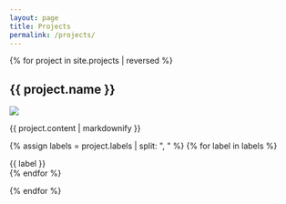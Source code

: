 ```yaml
---
layout: page
title: Projects
permalink: /projects/
---
```


{% for project in site.projects | reversed %}
<div class="post">
    <h2>{{ project.name }}</h2>
    <a href="{{ project.preview }}" class="project-preview"><img src="{{ project.preview }}" /></a>
    <div class="project-info">
        <p>{{ project.content | markdownify }}</p>
        <p style="margin-top: 0.5em;">
            {% assign labels = project.labels | split: ", " %}
            {% for label in labels %}
            <div class="project-label">{{ label }}</div>
            {% endfor %}
        </p>
    </div>
</div>
{% endfor %}